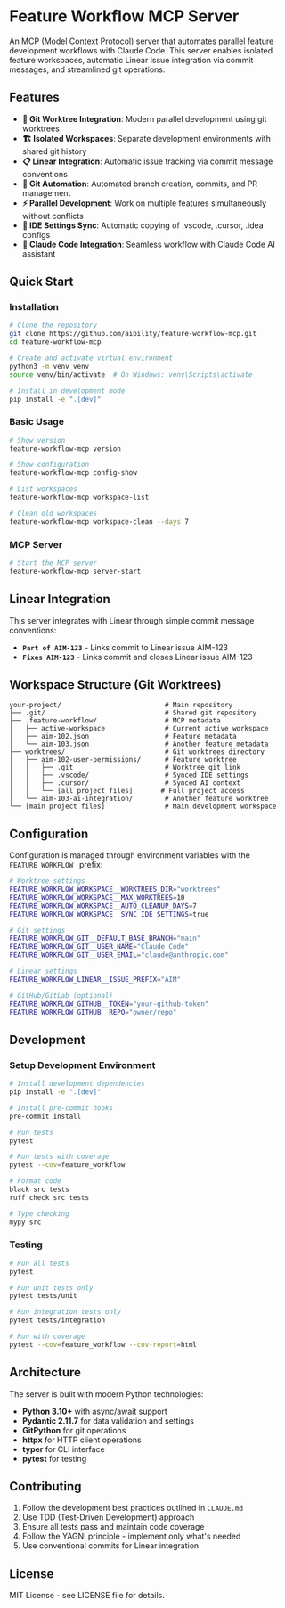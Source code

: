 # Feature Workflow MCP Server

An MCP (Model Context Protocol) server that automates parallel feature development workflows with Claude Code. This server enables isolated feature workspaces, automatic Linear issue integration via commit messages, and streamlined git operations.

## Features

- **🌳 Git Worktree Integration**: Modern parallel development using git worktrees
- **🏗️ Isolated Workspaces**: Separate development environments with shared git history
- **📋 Linear Integration**: Automatic issue tracking via commit message conventions
- **🤖 Git Automation**: Automated branch creation, commits, and PR management
- **⚡ Parallel Development**: Work on multiple features simultaneously without conflicts
- **🔧 IDE Settings Sync**: Automatic copying of .vscode, .cursor, .idea configs
- **🧠 Claude Code Integration**: Seamless workflow with Claude Code AI assistant

## Quick Start

### Installation

```bash
# Clone the repository
git clone https://github.com/aibility/feature-workflow-mcp.git
cd feature-workflow-mcp

# Create and activate virtual environment
python3 -m venv venv
source venv/bin/activate  # On Windows: venv\Scripts\activate

# Install in development mode
pip install -e ".[dev]"
```

### Basic Usage

```bash
# Show version
feature-workflow-mcp version

# Show configuration
feature-workflow-mcp config-show

# List workspaces
feature-workflow-mcp workspace-list

# Clean old workspaces
feature-workflow-mcp workspace-clean --days 7
```

### MCP Server

```bash
# Start the MCP server
feature-workflow-mcp server-start
```

## Linear Integration

This server integrates with Linear through simple commit message conventions:

- **`Part of AIM-123`** - Links commit to Linear issue AIM-123
- **`Fixes AIM-123`** - Links commit and closes Linear issue AIM-123

## Workspace Structure (Git Worktrees)

```
your-project/                          # Main repository
├── .git/                              # Shared git repository
├── .feature-workflow/                 # MCP metadata
│   ├── active-workspace               # Current active workspace
│   ├── aim-102.json                   # Feature metadata
│   └── aim-103.json                   # Another feature metadata
├── worktrees/                         # Git worktrees directory
│   ├── aim-102-user-permissions/      # Feature worktree
│   │   ├── .git                       # Worktree git link
│   │   ├── .vscode/                   # Synced IDE settings
│   │   ├── .cursor/                   # Synced AI context
│   │   └── [all project files]       # Full project access
│   └── aim-103-ai-integration/        # Another feature worktree
└── [main project files]               # Main development workspace
```

## Configuration

Configuration is managed through environment variables with the `FEATURE_WORKFLOW_` prefix:

```bash
# Worktree settings
FEATURE_WORKFLOW_WORKSPACE__WORKTREES_DIR="worktrees"
FEATURE_WORKFLOW_WORKSPACE__MAX_WORKTREES=10
FEATURE_WORKFLOW_WORKSPACE__AUTO_CLEANUP_DAYS=7
FEATURE_WORKFLOW_WORKSPACE__SYNC_IDE_SETTINGS=true

# Git settings
FEATURE_WORKFLOW_GIT__DEFAULT_BASE_BRANCH="main"
FEATURE_WORKFLOW_GIT__USER_NAME="Claude Code"
FEATURE_WORKFLOW_GIT__USER_EMAIL="claude@anthropic.com"

# Linear settings
FEATURE_WORKFLOW_LINEAR__ISSUE_PREFIX="AIM"

# GitHub/GitLab (optional)
FEATURE_WORKFLOW_GITHUB__TOKEN="your-github-token"
FEATURE_WORKFLOW_GITHUB__REPO="owner/repo"
```

## Development

### Setup Development Environment

```bash
# Install development dependencies
pip install -e ".[dev]"

# Install pre-commit hooks
pre-commit install

# Run tests
pytest

# Run tests with coverage
pytest --cov=feature_workflow

# Format code
black src tests
ruff check src tests

# Type checking
mypy src
```

### Testing

```bash
# Run all tests
pytest

# Run unit tests only
pytest tests/unit

# Run integration tests only
pytest tests/integration

# Run with coverage
pytest --cov=feature_workflow --cov-report=html
```

## Architecture

The server is built with modern Python technologies:

- **Python 3.10+** with async/await support
- **Pydantic 2.11.7** for data validation and settings
- **GitPython** for git operations
- **httpx** for HTTP client operations
- **typer** for CLI interface
- **pytest** for testing

## Contributing

1. Follow the development best practices outlined in `CLAUDE.md`
2. Use TDD (Test-Driven Development) approach
3. Ensure all tests pass and maintain code coverage
4. Follow the YAGNI principle - implement only what's needed
5. Use conventional commits for Linear integration

## License

MIT License - see LICENSE file for details.